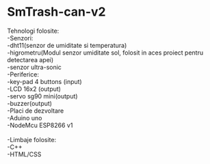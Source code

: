 # SmTrash-can-v2

Tehnologi folosite: <br>
-Senzori:<br>
  -dht11(senzor de umiditate si temperatura)<br>
  -higrometru(Modul senzor umiditate sol, folosit in aces proiect pentru detectarea apei)<br>
  -senzor ultra-sonic<br>
-Periferice:<br>
  -key-pad 4 buttons (input)<br>
  -LCD 16x2 (output)<br>
  -servo sg90 mini(output)<br>
  -buzzer(output)<br>
-Placi de dezvoltare<br>
  -Aduino uno<br>
  -NodeMcu ESP8266 v1<br>
  <br>
-Limbaje folosite:<br>
  -C++<br>
  -HTML/CSS<br>
  

